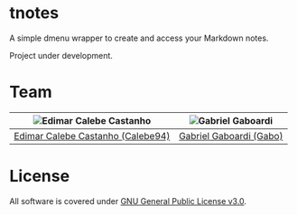 # tnotes

A simple dmenu wrapper to create and access your Markdown notes.

Project under development.

# Team

| <img src="https://github.com/Calebe94.png?size=200" alt="Edimar Calebe Castanho"> | <img src="https://github.com/gbgabo.png?size=200" alt="Gabriel Gaboardi"> | 
|:---------------------------------------------------------------------------------:|:-------------------------------------------------------------------------:|
| [Edimar Calebe Castanho (Calebe94)](https://github.com/Calebe94)                  | [Gabriel Gaboardi (Gabo)](https://github.com/gbgabo)                      |

# License

All software is covered under [GNU General Public License v3.0](https://www.gnu.org/licenses/gpl-3.0.en.html).
